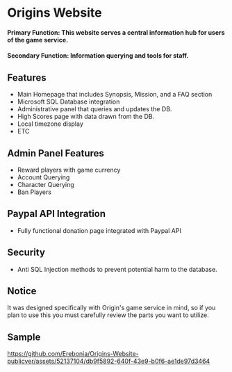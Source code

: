 # Origins Website

#### Primary Function: This website serves a central information hub for users of the game service. 
#### Secondary Function: Information querying and tools for staff.

## Features
- Main Homepage that includes Synopsis, Mission, and a FAQ section
- Microsoft SQL Database integration 
- Administrative panel that queries and updates the DB.
- High Scores page with data drawn from the DB.
- Local timezone display
- ETC

## Admin Panel Features
- Reward players with game currency
- Account Querying
- Character Querying
- Ban Players

## Paypal API Integration
- Fully functional donation page integrated with Paypal API

## Security
- Anti SQL Injection methods to prevent potential harm to the database.  

## Notice
It was designed specifically with Origin's game service in mind, so if you plan to use this you must carefully review the parts you want to utilize.

## Sample

https://github.com/Erebonia/Origins-Website-publicver/assets/52137104/db9f5892-640f-43e9-b0f6-ae1de97d3464

